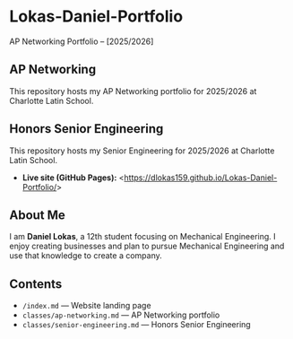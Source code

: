 # Lokas-Daniel-Portfolio
AP Networking Portfolio – [2025/2026]
## AP Networking
This repository hosts my AP Networking portfolio for
2025/2026 at Charlotte Latin School.
## Honors Senior Engineering
This repository hosts my Senior Engineering for
2025/2026 at Charlotte Latin School.
- **Live site (GitHub Pages):** &lt;https://dlokas159.github.io/Lokas-Daniel-Portfolio/&gt;
## About Me
I am **Daniel Lokas**, a 12th student focusing on Mechanical Engineering.
I enjoy creating businesses and plan to pursue Mechanical Engineering and use that knowledge to create a company.
## Contents
- `/index.md` — Website landing page
- `classes/ap-networking.md` — AP Networking portfolio
- `classes/senior-engineering.md` — Honors Senior Engineering
